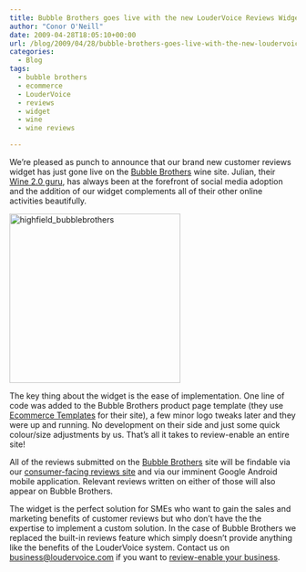 ```yaml
---
title: Bubble Brothers goes live with the new LouderVoice Reviews Widget
author: "Conor O'Neill"
date: 2009-04-28T18:05:10+00:00
url: /blog/2009/04/28/bubble-brothers-goes-live-with-the-new-loudervoice-reviews-widget/
categories:
  - Blog
tags:
  - bubble brothers
  - ecommerce
  - LouderVoice
  - reviews
  - widget
  - wine
  - wine reviews

---
```

We&#8217;re pleased as punch to announce that our brand new customer reviews widget has just gone live on the [Bubble Brothers][1] wine site. Julian, their [Wine 2.0 guru][2], has always been at the forefront of social media adoption and the addition of our widget complements all of their other online activities beautifully.

[<img class="aligncenter size-medium wp-image-211" title="highfield_bubblebrothers" src="https://loudervoice.com/wp-content/uploads/2009/04/highfield_bubblebrothers-300x297.jpg" alt="highfield_bubblebrothers" width="300" height="297" />][1]

The key thing about the widget is the ease of implementation. One line of code was added to the Bubble Brothers product page template (they use [Ecommerce Templates][3] for their site), a few minor logo tweaks later and they were up and running. No development on their side and just some quick colour/size adjustments by us. That&#8217;s all it takes to review-enable an entire site!

All of the reviews submitted on the [Bubble Brothers][4] site will be findable via our [consumer-facing reviews site][5] and via our imminent Google Android mobile application. Relevant reviews written on either of those will also appear on Bubble Brothers.

The widget is the perfect solution for SMEs who want to gain the sales and marketing benefits of customer reviews but who don&#8217;t have the the expertise to implement a custom solution. In the case of Bubble Brothers we replaced the built-in reviews feature which simply doesn&#8217;t provide anything like the benefits of the LouderVoice system. Contact us on business@loudervoice.com if you want to [review-enable your business][6].

 [1]: http://www.bubblebrothers.com/proddetail.php?prod=HIGH01
 [2]: http://www.bubblebrothers.com/blog/
 [3]: http://www.ecommercetemplates.com/
 [4]: http://www.bubblebrothers.com/proddetail.php?prod=BRIG01
 [5]: https://loudervoice.com/
 [6]: http://business.loudervoice.com/